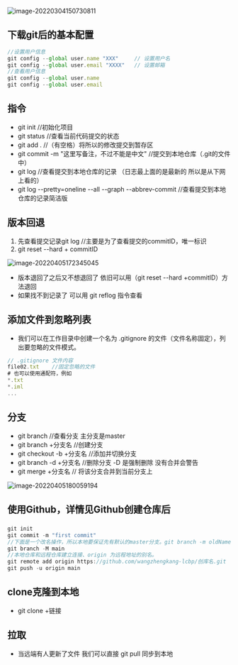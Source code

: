 ![image-20220304150730811](C:\Users\乐此不疲\AppData\Roaming\Typora\typora-user-images\image-20220304150730811.png)

## 下载git后的基本配置

```js
//设置用户信息
git config --global user.name "XXX"     // 设置用户名
git config --global user.email "XXXX"   // 设置邮箱
//查看用户信息
git config --global user.name
git config --global user.email
```

## 指令

- git init   //初始化项目
- git status   //查看当前代码提交的状态
- git add .    //（有空格）将所以的修改提交到暂存区
- git commit -m "这里写备注，不过不能是中文"   //提交到本地仓库（.git的文件中）
- git log    //查看提交到本地仓库的记录  （日志最上面的是最新的  所以是从下网上看的）
- git log --pretty=oneline --all --graph --abbrev-commit   //查看提交到本地仓库的记录简洁版

## 版本回退

1. 先查看提交记录git log   //主要是为了查看提交的commitID，唯一标识
2. git reset --hard  + commitID

![image-20220405172345045](C:\Users\乐此不疲\AppData\Roaming\Typora\typora-user-images\image-20220405172345045.png)

- 版本退回了之后又不想退回了  依旧可以用（git reset --hard +commitID）方法退回
- 如果找不到记录了 可以用  git reflog  指令查看

## 添加文件到忽略列表

- 我们可以在工作目录中创建一个名为 .gitignore 的文件（文件名称固定），列出要忽略的文件模式。

```js
// .gitignore 文件内容
file02.txt    //固定忽略的文件
# 也可以使用通配符，例如
*.txt
*.iml
...
```

## 分支

- git branch     //查看分支   主分支是master
- git branch   +分支名   //创建分支
- git checkout  -b +分支名   //添加并切换分支
- git branch -d +分支名   //删除分支  -D 是强制删除  没有合并会警告
- git merge +分支名   // 将该分支合并到当前分支上

![image-20220405180059194](C:\Users\乐此不疲\AppData\Roaming\Typora\typora-user-images\image-20220405180059194.png)

## 使用Github，详情见Github创建仓库后

### 

```js
git init
git commit -m "first commit"
//下面是一个改名操作，所以本地要保证先有默认的master分支。git branch -m oldName  newName
git branch -M main
//本地仓库和远程仓库建立连接、origin 为远程地址的别名。
git remote add origin https://github.com/wangzhengkang-lcbp/创库名.git
git push -u origin main
```

## clone克隆到本地

- git clone +链接

## 拉取

- 当远端有人更新了文件  我们可以直接 git pull 同步到本地